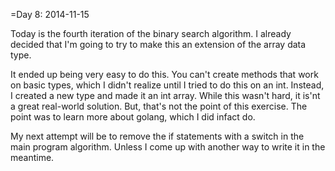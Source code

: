 =Day  8:  2014-11-15

Today is the fourth iteration of the binary search algorithm. I already decided that I'm going to try to make this an extension of the array data type.


It ended up being very easy to do this. You can't create methods that work on basic types, which I didn't realize until I tried to do this on an int. Instead, I created a new type and made it an int array. While this wasn't hard, it is'nt a great real-world solution. But, that's not the point of this exercise. The point was to learn more about golang, which I did infact do.

My next attempt will be to remove the if statements with a switch in the main program algorithm. Unless I come up with another way to write it in the meantime.